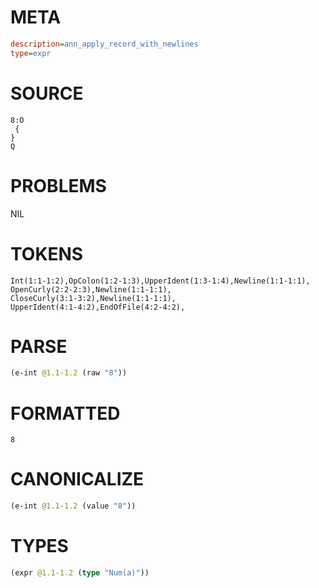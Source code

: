 # META
~~~ini
description=ann_apply_record_with_newlines
type=expr
~~~
# SOURCE
~~~roc
8:O
 {
}
Q
~~~
# PROBLEMS
NIL
# TOKENS
~~~zig
Int(1:1-1:2),OpColon(1:2-1:3),UpperIdent(1:3-1:4),Newline(1:1-1:1),
OpenCurly(2:2-2:3),Newline(1:1-1:1),
CloseCurly(3:1-3:2),Newline(1:1-1:1),
UpperIdent(4:1-4:2),EndOfFile(4:2-4:2),
~~~
# PARSE
~~~clojure
(e-int @1.1-1.2 (raw "8"))
~~~
# FORMATTED
~~~roc
8
~~~
# CANONICALIZE
~~~clojure
(e-int @1.1-1.2 (value "8"))
~~~
# TYPES
~~~clojure
(expr @1.1-1.2 (type "Num(a)"))
~~~
